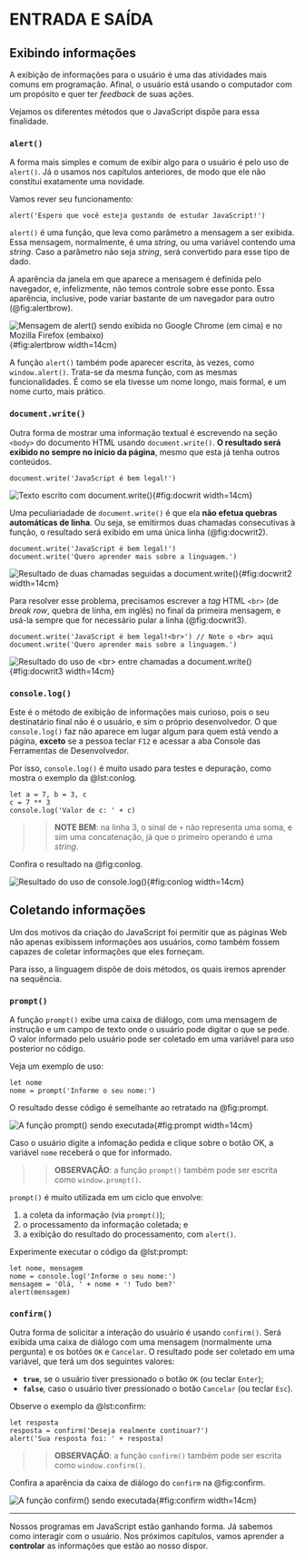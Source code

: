 # ENTRADA E SAÍDA

## Exibindo informações

A exibição de informações para o usuário é uma das atividades mais comuns em programação. Afinal, o usuário está usando o computador com um propósito e quer ter *feedback* de suas ações.

Vejamos os diferentes métodos que o JavaScript dispõe para essa finalidade.

### `alert()`

A forma mais simples e comum de exibir algo para o usuário é pelo uso de `alert()`. Já o usamos nos capítulos anteriores, de modo que ele não constitui exatamente uma novidade.

Vamos rever seu funcionamento:

```{.js}
alert('Espero que você esteja gostando de estudar JavaScript!')
```
`alert()` é uma função, que leva como parâmetro a mensagem a ser exibida. Essa mensagem, normalmente, é uma *string*, ou uma variável contendo uma *string*. Caso a parâmetro não seja *string*, será convertido para esse tipo de dado.

A aparência da janela em que aparece a mensagem é definida pelo navegador, e, infelizmente, não temos controle sobre esse ponto. Essa aparência, inclusive, pode variar bastante de um navegador para outro (@fig:alertbrow).

![Mensagem de alert() sendo exibida no Google Chrome (em cima) e no Mozilla Firefox (embaixo)](./img/cap04-01.png){#fig:alertbrow width=14cm}

A função `alert()` também pode aparecer escrita, às vezes, como `window.alert()`. Trata-se da mesma função, com as mesmas funcionalidades. É como se ela tivesse um nome longo, mais formal, e um nome curto, mais prático.

### `document.write()`

Outra forma de mostrar uma informação textual é escrevendo na seção `<body>` do documento HTML usando `document.write()`. **O resultado será exibido no sempre no início da página**, mesmo que esta já tenha outros conteúdos.

```{.js}
document.write('JavaScript é bem legal!')
```

![Texto escrito com document.write()](./img/cap04-02.png){#fig:docwrit width=14cm}

Uma peculiariadade de `document.write()` é que ela **não efetua quebras automáticas de linha**. Ou seja, se emitirmos duas chamadas consecutivas à função, o resultado será exibido em uma única linha (@fig:docwrit2).

```{.js}
document.write('JavaScript é bem legal!')
document.write('Quero aprender mais sobre a linguagem.')
```

![Resultado de duas chamadas seguidas a document.write()](./img/cap04-03.png){#fig:docwrit2 width=14cm}

Para resolver esse problema, precisamos escrever a *tag* HTML `<br>` (de *break row*, quebra de linha, em inglês) no final da primeira mensagem, e usá-la sempre que for necessário pular a linha (@fig:docwrit3).

```{.js}
document.write('JavaScript é bem legal!<br>') // Note o <br> aqui
document.write('Quero aprender mais sobre a linguagem.')
```

![Resultado do uso de &lt;br&gt; entre chamadas a document.write()](./img/cap04-04.png){#fig:docwrit3 width=14cm}

### `console.log()`

Este é o método de exibição de informações mais curioso, pois o seu destinatário final não é o usuário, e sim o próprio desenvolvedor. O que `console.log()` faz não aparece em lugar algum para quem está vendo a página, **exceto** se a pessoa teclar `F12` e acessar a aba Console das Ferramentas de Desenvolvedor.

Por isso, `console.log()` é muito usado para testes e depuração, como mostra o exemplo da @lst:conlog.

```{ #lst:conlog caption="Exemplo de uso de console.log()" .js .number-lines}
let a = 7, b = 3, c
c = 7 ** 3
console.log('Valor de c: ' + c)
```

>> **NOTE BEM**: na linha 3, o sinal de `+` não representa uma soma, e sim uma concatenação, já que o primeiro operando é uma *string*.

Confira o resultado na @fig:conlog.

![Resultado do uso de console.log()](./img/cap04-05.png){#fig:conlog width=14cm}

## Coletando informações

Um dos motivos da criação do JavaScript foi permitir que as páginas Web não apenas exibissem informações aos usuários, como também fossem capazes de coletar informações que eles forneçam.

Para isso, a linguagem dispõe de dois métodos, os quais iremos aprender na sequência.

### `prompt()`

A função `prompt()` exibe uma caixa de diálogo, com uma mensagem de instrução e um campo de texto onde o usuário pode digitar o que se pede. O valor informado pelo usuário pode ser coletado em uma variável para uso posterior no código.

Veja um exemplo de uso:

```{.js}
let nome
nome = prompt('Informe o seu nome:')
```

O resultado desse código é semelhante ao retratado na @fig:prompt.

![A função prompt() sendo executada](./img/cap04-06.png){#fig:prompt width=14cm}

Caso o usuário digite a infomação pedida e clique sobre o botão OK, a variável `nome` receberá o que for informado.

>> **OBSERVAÇÃO**: a função `prompt()` também pode ser escrita como `window.prompt()`.

`prompt()` é muito utilizada em um ciclo que envolve:

1. a coleta da informação (via `prompt()`);
2. o processamento da informação coletada; e
3. a exibição do resultado do processamento, com `alert()`.

Experimente executar o código da @lst:prompt:

```{ #lst:prompt caption="Exemplo de uso combinado de prompt() e alert()" .js .number-lines}
let nome, mensagem
nome = console.log('Informe o seu nome:')
mensagem = 'Olá, ' + nome + '! Tudo bem?'
alert(mensagem)
```

### `confirm()`

Outra forma de solicitar a interação do usuário é usando `confirm()`. Será exibida uma caixa de diálogo com uma mensagem (normalmente uma pergunta) e os botões `OK` e  `Cancelar`. O resultado pode ser coletado em uma variável, que terá um dos seguintes valores:

* **`true`**, se o usuário tiver pressionado o botão `OK` (ou teclar `Enter`);
* **`false`**, caso o usuário tiver pressionado o botão `Cancelar` (ou teclar `Esc`).

Observe o exemplo da @lst:confirm:

```{ #lst:confirm caption="Exemplo de uso de confirm()" .js .number-lines}
let resposta
resposta = confirm('Deseja realmente continuar?')
alert('Sua resposta foi: ' + resposta)
```

>> **OBSERVAÇÃO**: a função `confirm()` também pode ser escrita como `window.confirm()`.

Confira a aparência da caixa de diálogo do `confirm` na @fig:confirm.

![A função confirm() sendo executada](./img/cap04-06.png){#fig:confirm width=14cm}

__________________

Nossos programas em JavaScript estão ganhando forma. Já sabemos como interagir com o usuário. Nos próximos capítulos, vamos aprender a **controlar** as informações que estão ao nosso dispor.